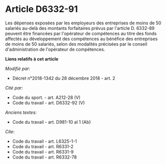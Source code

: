 # Article D6332-91

Les dépenses exposées par les employeurs des entreprises de moins de 50 salariés au-delà des montants forfaitaires prévus par
l'article D. 6332-89 peuvent être financées par l'opérateur de compétences au titre des fonds affectés au développement des
compétences au bénéfice des entreprises de moins de 50 salariés, selon des modalités précisées par le conseil
d'administration de l'opérateur de compétences.

**Liens relatifs à cet article**

_Modifié par_:

  - Décret n°2018-1342 du 28 décembre 2018 - art. 2

_Cité par_:

  - Code du sport. - art. A212-28 (V)
  - Code du travail - art. D6332-92 (V)

_Anciens textes_:

  - Code du travail - art. D981-10 al 1 (Ab)

_Cite_:

  - Code du travail - art. L6325-1-1
  - Code du travail - art. R6331-2
  - Code du travail - art. R6331-9
  - Code du travail - art. R6332-78
